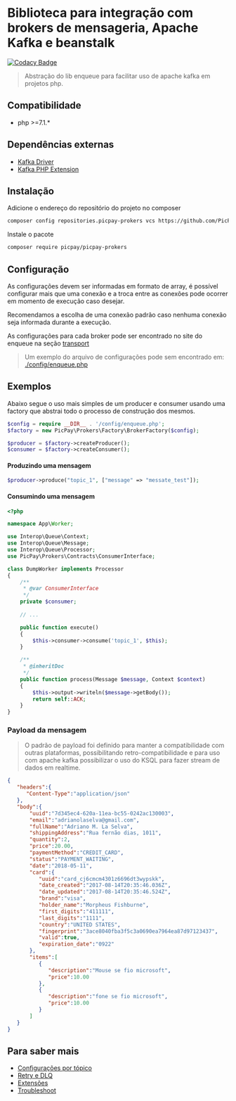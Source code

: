 # Biblioteca para integração com brokers de mensageria, Apache Kafka e beanstalk
[![Codacy Badge](https://app.codacy.com/project/badge/Grade/a9b0a81f6c2144ad8acb6979fbdca867)](https://www.codacy.com?utm_source=github.com&amp;utm_medium=referral&amp;utm_content=PicPay/picpay-prokers&amp;utm_campaign=Badge_Grade)

> Abstração do lib enqueue para facilitar uso de apache kafka em projetos php.

## Compatibilidade

- php >=7.1.*

## Dependências externas

- [Kafka Driver](https://github.com/edenhill/librdkafka)
- [Kafka PHP Extension](https://github.com/arnaud-lb/php-rdkafka)

## Instalação

Adicione o endereço do repositório do projeto no composer

```sh
composer config repositories.picpay-prokers vcs https://github.com/PicPay/picpay-prokers.git
```

Instale o pacote

```sh
composer require picpay/picpay-prokers
```

## Configuração

As configurações devem ser informadas em formato de array, é possível configurar mais que uma conexão e a troca entre as 
conexões pode ocorrer em momento de execução caso desejar.

Recomendamos a escolha de uma conexão padrão caso nenhuma conexão seja informada durante a execução.

As configurações para cada broker pode ser encontrado no site do enqueue na seção [transport](https://php-enqueue.github.io/transport)

> Um exemplo do arquivo de configurações pode sem encontrado em: 
>[./config/enqueue.php](https://github.com/PicPay/picpay-prokers/blob/master/config/enqueue.php)

## Exemplos

Abaixo segue o uso mais simples de um producer e consumer usando uma factory que abstrai todo o processo de construção 
dos mesmos.

```php
$config = require __DIR__ . '/config/enqueue.php';
$factory = new PicPay\Prokers\Factory\BrokerFactory($config);

$producer = $factory->createProducer();
$consumer = $factory->createConsumer();
```

#### Produzindo uma mensagem

```php
$producer->produce("topic_1", ["message" => "messate_test"]);
```

#### Consumindo uma mensagem

```php
<?php

namespace App\Worker;

use Interop\Queue\Context;
use Interop\Queue\Message;
use Interop\Queue\Processor;
use PicPay\Prokers\Contracts\ConsumerInterface;

class DumpWorker implements Processor
{
    /**
     * @var ConsumerInterface
     */
    private $consumer;
    
    // ...

    public function execute()
    {
        $this->consumer->consume('topic_1', $this);
    }

    /**
     * @inheritDoc
     */
    public function process(Message $message, Context $context)
    {
        $this->output->writeln($message->getBody());
        return self::ACK;
    }
}
```

### Payload da mensagem

>O padrão de payload foi definido para manter a compatibilidade com outras plataformas, possibilitando retro-compatibilidade e para uso com apache kafka possibilizar o uso do KSQL para fazer stream de dados em realtime. 

```json
{
   "headers":{
      "Content-Type":"application/json"
   },
   "body":{
       "uuid":"7d345ec4-620a-11ea-bc55-0242ac130003",
       "email":"adrianolaselva@gmail.com",
       "fullName":"Adriano M. La Selva",
       "shippingAddress":"Rua fernão dias, 1011",
       "quantity":2,
       "price":20.00,
       "paymentMethod":"CREDIT_CARD",
       "status":"PAYMENT_WAITING",
       "date":"2018-05-11",
       "card":{
          "uuid":"card_cj6cmcm4301z6696dt3wypskk",
          "date_created":"2017-08-14T20:35:46.036Z",
          "date_updated":"2017-08-14T20:35:46.524Z",
          "brand":"visa",
          "holder_name":"Morpheus Fishburne",
          "first_digits":"411111",
          "last_digits":"1111",
          "country":"UNITED STATES",
          "fingerprint":"3ace8040fba3f5c3a0690ea7964ea87d97123437",
          "valid":true,
          "expiration_date":"0922"
       },
       "items":[
          {
             "description":"Mouse se fio microsoft",
             "price":10.00
          },
          {
             "description":"fone se fio microsoft",
             "price":10.00
          }
       ]
   }
}
```

## Para saber mais

- [Configurações por tópico](./doc/config-per-topic.md)
- [Retry e DLQ](./doc/retry-and-dlq.md)
- [Extensões](./doc/extensions.md)
- [Troubleshoot](./doc/troubleshoot.md)
